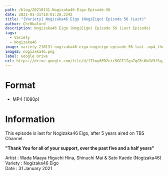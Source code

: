 ```yaml
---
path: /blog/20210131-Nogizaka46-Eigo-Episode-56
date: 2021-01-31T18:01:28.334Z
title: "[Variety] Nogizaka46 Eigo (NogiEigo) Episode 56 (Last)"
author: Chr0balord
description: Nogizaka46 Eigo (NogiEigo) Episode 56 (Last Episode)
tags:
  - Variety
  - Nogizaka46
image: variety-210131-nogizaka46-eigo-nogieigo-episode-56-last-.mp4_thumbs.jpg
image2: nogizaka46.png
label: Google Drive
url: https://drive.google.com/file/d/17lmy6PD2ntc5GGI1Iga7qG5i6kOV9fSg/view?usp=sharing
---
```

# Format

* MP4 (1080p)

# Information

This episode is last for Nogizaka46 Eigo, after 5 years aired on TBS Channel.

**"Thank You for all of your support, over the past five and a half years"** 

Artist : Wada Maaya Higuchi Hina, Shinuchi Mai & Sato Kaede (Nogizaka46) <br>
Variety : Nogizaka46 Eigo <br>
Date : 31 January 2021